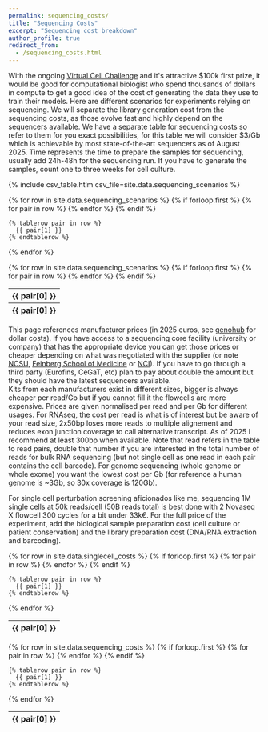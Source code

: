 ```yaml
---
permalink: sequencing_costs/
title: "Sequencing Costs"
excerpt: "Sequencing cost breakdown"
author_profile: true
redirect_from: 
  - /sequencing_costs.html
---
```


With the ongoing [Virtual Cell Challenge](https://virtualcellchallenge.org/) and it's attractive \$100k first prize, it would be good for computational biologist who spend thousands of dollars in compute to get a good idea of the cost of generating the data they use to train their models.
Here are different scenarios for experiments relying on sequencing. We will separate the library generation cost from the sequencing costs, as those evolve fast and highly depend on the sequencers available. We have a separate table for sequencing costs so refer to them for you exact possibilities, for this table we will consider \$3/Gb which is achievable by most state-of-the-art sequencers as of August 2025.
Time represents the time to prepare the samples for sequencing, usually add 24h-48h for the sequencing run. If you have to generate the samples, count one to three weeks for cell culture.

{% include csv_table.htlm csv_file=site.data.sequencing_scenarios %}

<!-- Cost, time (hands-on and total) -->
<table>
  {% for row in site.data.sequencing_scenarios %}
    {% if forloop.first %}
    <thead>
    <tr>
      {% for pair in row %}
        <th>{{ pair[0] }}</th>
      {% endfor %}
    </tr>
    </thead>
    <tbody>
    {% endif %}

    {% tablerow pair in row %}
      {{ pair[1] }}
    {% endtablerow %}
  {% endfor %}
   </tbody>
  {% for row in site.data.sequencing_scenarios %}
    {% if forloop.first %}
    <thead>
    <tr>
      {% for pair in row %}
        <th>{{ pair[0] }}</th>
      {% endfor %}
    </tr>
    </thead>
    <tbody>
    {% endif %}
</table>

This page references manufacturer prices (in 2025 euros, see [genohub](https://genohub.com/high-throughput-sequencers/) for dollar costs). If you have access to a sequencing core facility (university or company) that has the appropriate device you can get those prices or cheaper depending on what was negotiated with the supplier (or note [NCSU](https://research.ncsu.edu/gsl/pricing/#nextgen), [Feinberg School of Medicine](https://www.cgm.northwestern.edu/cores/nuseq/pricing.html#price-link1) or [NCI](https://crtp.ccr.cancer.gov/sf/pricing/)). If you have to go through a third party (Eurofins, CeGaT, etc) plan to pay about double the amount but they should have the latest sequencers available.<br/>
Kits from each manufacturers exist in different sizes, bigger is always cheaper per read/Gb but if you cannot fill it the flowcells are more expensive.
Prices are given normalised per read and per Gb for different usages. For RNAseq, the cost per read is what is of interest but be aware of your read size, 2x50bp loses more reads to multiple alignement and reduces exon junction coverage to call alternative transcript. As of 2025 I recommend at least 300bp when available. Note that read refers in the table to read pairs, double that number if you are interested in the total number of reads for bulk RNA sequencing (but not single cell as one read in each pair contains the cell barcode). For genome sequencing (whole genome or whole exome) you want the lowest cost per Gb (for reference a human genome is ~3Gb, so 30x coverage is 120Gb).<br/>

For single cell perturbation screening aficionados like me, sequencing 1M single cells at 50k reads/cell (50B reads total) is best done with 2 Novaseq X flowcell 300 cycles for a bit under 33k€.
For the full price of the experiment, add the biological sample preparation cost (cell culture or patient conservation) and the library preparation cost (DNA/RNA extraction and barcoding).

<table>
  {% for row in site.data.singlecell_costs %}
    {% if forloop.first %}
    <thead>
    <tr>
      {% for pair in row %}
        <th>{{ pair[0] }}</th>
      {% endfor %}
    </tr>
    </thead>
    <tbody>
    {% endif %}

    {% tablerow pair in row %}
      {{ pair[1] }}
    {% endtablerow %}
  {% endfor %}
   </tbody>
</table>

<!-- https://jekyllrb.com/tutorials/csv-to-table/ -->
<table>
  {% for row in site.data.sequencing_costs %}
    {% if forloop.first %}
    <thead>
    <tr>
      {% for pair in row %}
        <th>{{ pair[0] }}</th>
      {% endfor %}
    </tr>
    </thead>
    <tbody>
    {% endif %}

    {% tablerow pair in row %}
      {{ pair[1] }}
    {% endtablerow %}
  {% endfor %}
   </tbody>
</table>

